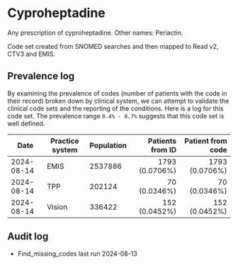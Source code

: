 # Cyproheptadine

Any prescription of cyproheptadine. Other names: Periactin.

Code set created from SNOMED searches and then mapped to Read v2, CTV3 and EMIS.

## Prevalence log

By examining the prevalence of codes (number of patients with the code in their record) broken down by clinical system, we can attempt to validate the clinical code sets and the reporting of the conditions. Here is a log for this code set. The prevalence range `0.4% - 0.7%` suggests that this code set is well defined.

| Date       | Practice system | Population | Patients from ID | Patient from code |
| ---------- | --------------- | ---------- | ---------------: | ----------------: |
| 2024-08-14 | EMIS            | 2537886    |   1793 (0.0706%) |    1793 (0.0706%) |
| 2024-08-14 | TPP             | 202124     |     70 (0.0346%) |      70 (0.0346%) |
| 2024-08-14 | Vision          | 336422     |    152 (0.0452%) |     152 (0.0452%) |

## Audit log

- Find_missing_codes last run 2024-08-13
